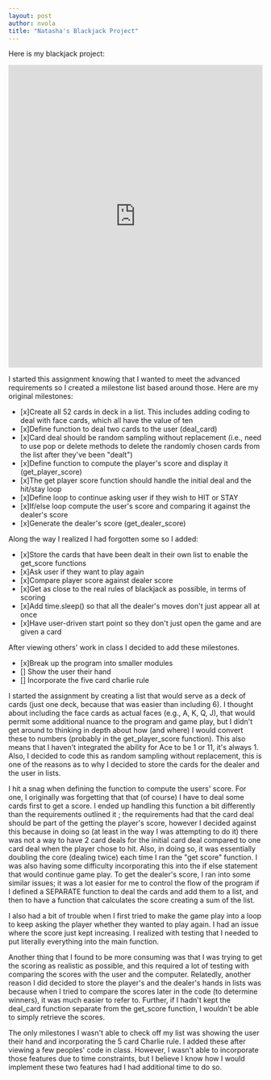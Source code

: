 ```yaml
---
layout: post
author: nvola
title: "Natasha's Blackjack Project"
---
```

Here is my blackjack project:

<iframe src="https://trinket.io/embed/python/ce9d7779da?start=result" width="100%" height="600" frameborder="0" marginwidth="0" marginheight="0" allowfullscreen></iframe>

I started this assignment knowing that I wanted to meet the advanced requirements so I created a milestone list based around those. Here are my original milestones:
- [x]Create all 52 cards in deck in a list. This includes adding coding to deal with face cards, which all have the value of ten
- [x]Define function to deal two cards to the user (deal_card)
- [x]Card deal should be random sampling without replacement (i.e., need to use pop or delete methods to delete the randomly chosen cards from the list after they've been "dealt")
- [x]Define function to compute the player's score and display it (get_player_score)
- [x]The get player score function should handle the initial deal and the hit/stay loop
- [x]Define loop to continue asking user if they wish to HIT or STAY
- [x]If/else loop compute the user's score and comparing it against the dealer's score
- [x]Generate the dealer's score (get_dealer_score)

Along the way  I realized I had forgotten some so I added:
- [x]Store the cards that have been dealt in their own list to enable the get_score functions
- [x]Ask user if they want to play again
- [x]Compare player score against dealer score
- [x]Get as close to the real rules of blackjack as possible, in terms of scoring
- [x]Add time.sleep() so that all the dealer's moves don't just appear all at once
- [x]Have user-driven start point so they don't just open the game and are given a card

After viewing others' work in class I decided to add these milestones.
- [x]Break up the program into smaller modules
- [] Show the user their hand
- [] Incorporate the five card charlie rule

I started the assignment by creating a list that would serve as a deck of cards (just one deck, because that was easier than including 6). I thought about including the face cards as actual faces (e.g., A, K, Q, J), that would permit some additional nuance to the program and game play, but I didn't get around to thinking in depth about how (and where) I would convert these to numbers (probably in the get_player_score function).  This also means that I haven't integrated the ability for Ace to be 1 or 11, it's always 1. Also, I decided to code this as random sampling without replacement, this is one of  the reasons as to why I decided to store the cards for the dealer and the user in lists. 

I hit a snag when defining the function to compute the users' score.  For one,  I originally was forgetting that that (of course) I have to deal some cards first to get a score. I ended up handling this function a bit differently than the requirements outlined it ; the requirements had that the card deal should be part of the getting the player's score, however  I decided against this because in doing so (at least in the way I was attempting to do it) there was not a way to have 2 card deals for the initial card deal compared to one card deal when the player chose to hit.  Also, in doing so, it was essentially doubling  the core (dealing twice) each time I ran the "get score" function. I was also having some difficulty incorporating this into the if else statement that would continue game play. To get the dealer's score, I ran into some similar issues; it was a lot easier for me to control the flow of the program if I defined a SEPARATE function to deal the cards and add them to a list, and then to have a function that calculates the score creating a sum of the list. 

I also had a bit of trouble when I first tried to make the game play into a loop to keep asking the player whether they wanted to play again. I had an issue where the score just kept increasing. I realized with testing that I needed to put literally everything into the main function.

Another thing that I found to be more consuming was that I was trying to get the scoring as realistic as possible, and this required a lot of testing with comparing the scores with the user and the computer. Relatedly, another reason I did decided to store the player's and the dealer's hands in lists was because when I tried to compare the scores later in the code (to determine winners), it was much easier to refer to. Further, if I hadn't kept the deal_card function separate from the get_score function, I wouldn't be able to simply retrieve the scores.  

The only milestones I wasn't able to check off my list was showing the user their hand and incorporating the 5 card Charlie rule. I added these after viewing a few peoples' code in class. However, I wasn't able to incorporate those features due to time constraints, but I believe I know how I would implement these two features had I had additional time to do so.
